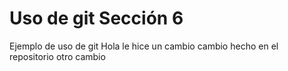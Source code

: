 # Uso de git Sección 6
Ejemplo de uso de git
Hola le hice un cambio
cambio hecho en el repositorio
otro cambio
